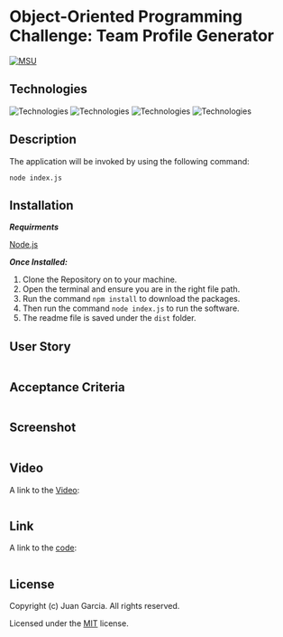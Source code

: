 # Object-Oriented Programming Challenge: Team Profile Generator
[![MSU](https://img.shields.io/badge/MSU-Coding%20Bootcamp-green/)](https://bootcamp.msu.edu/)

## Technologies
![Technologies](https://img.shields.io/badge/-JavaScript-007396?logo=JavaScript&logoColor=white)
![Technologies](https://img.shields.io/badge/-Node.js-339933?logo=Node.js&logoColor=white)
![Technologies](https://img.shields.io/badge/-npm-CB3837?logo=npm&logoColor=white)
![Technologies](https://img.shields.io/badge/-Git-F05032?logo=Git&logoColor=white)

## Description
The application will be invoked by using the following command:
```
node index.js
```
## Installation
***Requirments***

[Node.js](https://nodejs.org/en/)

***Once Installed:***
1. Clone the Repository on to your machine.
2. Open the terminal and ensure you are in the right file path.
3. Run the command ```npm install``` to download the packages.
4. Then run the command ```node index.js``` to run the software.
5. The readme file is saved under the ```dist``` folder.

## User Story
```

```

## Acceptance Criteria
```

```

## Screenshot
![]()

## Video
A link to the [Video]():
```
```

## Link
A link to the [code]():
```

```

## License
  Copyright (c) Juan Garcia. All rights reserved.
  
  Licensed under the [MIT](LICENSE) license.